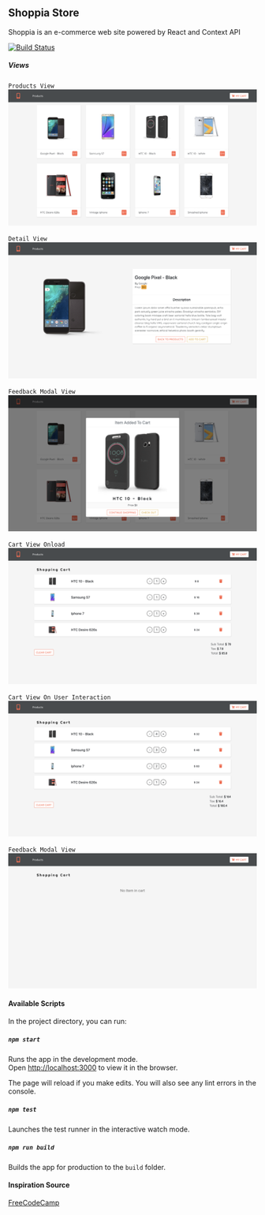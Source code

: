 ## Shoppia Store
Shoppia is an e-commerce web site powered by React and Context API

[![Build Status](https://travis-ci.com/johngorithm/shoppia-store.svg?branch=develop)](https://travis-ci.com/johngorithm/shoppia-store)

##### Views
`Products View`
![products_view](./designs/products-view.png)<br>

`Detail View`
![detail_view](./designs/detail-view.png)<br>

`Feedback Modal View`
![feedback_view](./designs/add-to-cart-action-feedback.png)<br>

`Cart View Onload`
![cart_view](./designs/cart-view-onload.png)<br>

`Cart View On User Interaction`
![products_view](./designs/cart-view-on-user-interaction.png)<br>

`Feedback Modal View`
![empty_cart](./designs/empty-cart.png)<br>

#### Available Scripts
In the project directory, you can run:

##### `npm start`

Runs the app in the development mode.<br>
Open [http://localhost:3000](http://localhost:3000) to view it in the browser.

The page will reload if you make edits.
You will also see any lint errors in the console.

##### `npm test`
Launches the test runner in the interactive watch mode.

##### `npm run build`
Builds the app for production to the `build` folder.

#### Inspiration Source
[FreeCodeCamp](https://www.freecodecamp.org/news/react-tutorial-ecomerce-site/)